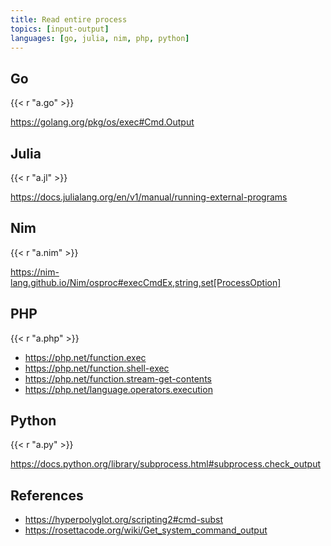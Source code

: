 ```yaml
---
title: Read entire process
topics: [input-output]
languages: [go, julia, nim, php, python]
---
```


## Go

{{< r "a.go" >}}

<https://golang.org/pkg/os/exec#Cmd.Output>

## Julia

{{< r "a.jl" >}}

<https://docs.julialang.org/en/v1/manual/running-external-programs>

## Nim

{{< r "a.nim" >}}

<https://nim-lang.github.io/Nim/osproc#execCmdEx,string,set[ProcessOption]>

## PHP

{{< r "a.php" >}}

- <https://php.net/function.exec>
- <https://php.net/function.shell-exec>
- <https://php.net/function.stream-get-contents>
- <https://php.net/language.operators.execution>

## Python

{{< r "a.py" >}}

<https://docs.python.org/library/subprocess.html#subprocess.check_output>

## References

- <https://hyperpolyglot.org/scripting2#cmd-subst>
- <https://rosettacode.org/wiki/Get_system_command_output>
